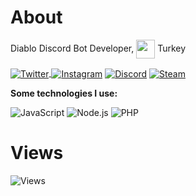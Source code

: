 # About

Diablo Discord Bot Developer, <img width="30" align="center" src="https://image.flaticon.com/icons/svg/555/555560.svg"> Turkey

<a href="https://twitter.com/bayleux" target="_blank">
<img align="center" alt="Twitter" src="https://img.shields.io/badge/-Twitter-1DA1F2?style=flat-square&logo=twitter&logoColor=white" />
<a href="https://instagram.com/haasanerdem" target="_blank">
<img align="center" alt="Instagram" src="https://img.shields.io/badge/-Instagram-EB1DD6?style=flat-square&logo=instagram&logoColor=white" /></a> 
 <a href="https://discord.gg/phYbZzchzr" target="_blank"><img align="center" alt="Discord" src="https://img.shields.io/badge/-Discord-7289DA?style=flat-square&logo=discord&logoColor=white" /></a> 
<a href="https://steamcommunity.com/id/hasanerdem" target="_blank">
<img align="center" alt="Steam" src="https://img.shields.io/badge/-Steam-171a21?style=flat-square&logo=steam&logoColor=white" /></a><br>

**Some technologies I use:**

<img alt="JavaScript" src="https://img.shields.io/badge/-JavaScript-edb200?style=flat-square&logo=javascript&logoColor=white" /> <img alt="Node.js" src="https://img.shields.io/badge/-Node.js-43853d?style=flat-square&logo=Node.js&logoColor=white" />
<img alt="PHP" src="https://img.shields.io/badge/-Php-43853d?style=flat-square&logo=Php&logoColor=white" />

# Views

![Views](https://komarev.com/ghpvc/?username=BayLeux&style=flat-square&color=ff69b4)
